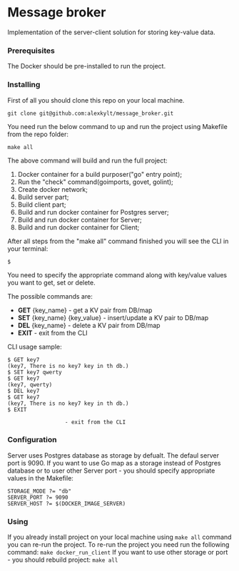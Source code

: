 # Message broker

Implementation of the server-client solution for storing key-value data.

### Prerequisites

The Docker should be pre-installed to run the project.

### Installing

First of all you should clone this repo on your local machine.

```
git clone git@github.com:alexkylt/message_broker.git
```

You need run the below command to up and run the project using Makefile from the repo folder:

```
make all
```

The above command will build and run the full project:
1) Docker container for a build purposer("go" entry point);
2) Run the "check" command(goimports, govet, golint);
3) Create docker network;
4) Build server part;
5) Build client part;
6) Build and run docker container for Postgres server;
7) Build and run docker container for Server;
8) Build and run docker container for Client;

After all steps from the "make all" command finished you will see the CLI in your terminal:




```
$ 
```

You need to specify the appropriate command along with key/value values you want to get, set or delete.

The possible commands are:
  * **GET** {key_name}                - get a KV pair from DB/map  
  * **SET** {key_name} {key_value}    - insert/update a KV pair to DB/map
  * **DEL** {key_name}                - delete a KV pair from DB/map
  * **EXIT** - exit from the CLI

CLI usage sample:
```
$ GET key7
(key7, There is no key7 key in th db.)
$ SET key7 qwerty
$ GET key7
(key7, qwerty)
$ DEL key7
$ GET key7
(key7, There is no key7 key in th db.)
$ EXIT
```
                      - exit from the CLI



### Configuration

Server uses Postgres database as storage by defualt. The defaul server port is 9090.  If you want to use Go map as a storage instead of Postgres database or to user other Server port - you should specify appropriate values in the Makefile:

```
STORAGE_MODE ?= "db"
SERVER_PORT ?= 9090
SERVER_HOST ?= $(DOCKER_IMAGE_SERVER)
```

### Using

If you already install project on your local machine using ```make all``` command you can re-run the project. To re-run the project you need run the following command: ```make docker_run_client```
If you want to use other storage or port - you should rebuild project: ```make all```
